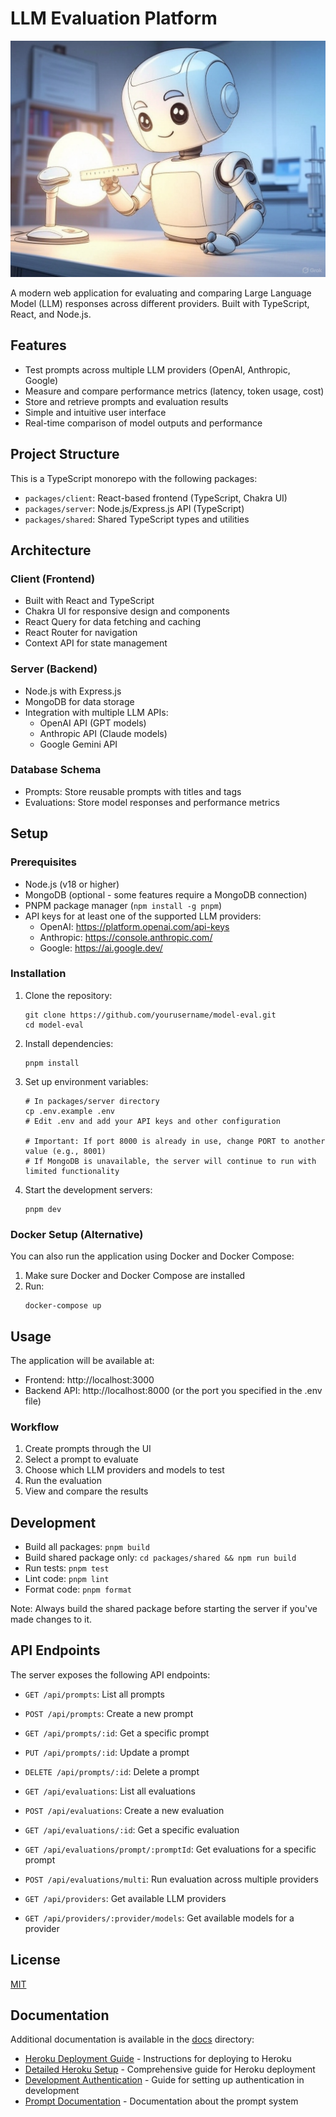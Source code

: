 # LLM Evaluation Platform

![LLM Evaluation Platform](docs/robo.jpg)

A modern web application for evaluating and comparing Large Language Model (LLM) responses across different providers. Built with TypeScript, React, and Node.js.

## Features

- Test prompts across multiple LLM providers (OpenAI, Anthropic, Google)
- Measure and compare performance metrics (latency, token usage, cost)
- Store and retrieve prompts and evaluation results
- Simple and intuitive user interface
- Real-time comparison of model outputs and performance

## Project Structure

This is a TypeScript monorepo with the following packages:

- `packages/client`: React-based frontend (TypeScript, Chakra UI)
- `packages/server`: Node.js/Express.js API (TypeScript)
- `packages/shared`: Shared TypeScript types and utilities

## Architecture

### Client (Frontend)
- Built with React and TypeScript
- Chakra UI for responsive design and components
- React Query for data fetching and caching
- React Router for navigation
- Context API for state management

### Server (Backend)
- Node.js with Express.js 
- MongoDB for data storage
- Integration with multiple LLM APIs:
  - OpenAI API (GPT models)
  - Anthropic API (Claude models)
  - Google Gemini API

### Database Schema
- Prompts: Store reusable prompts with titles and tags
- Evaluations: Store model responses and performance metrics

## Setup

### Prerequisites

- Node.js (v18 or higher)
- MongoDB (optional - some features require a MongoDB connection)
- PNPM package manager (`npm install -g pnpm`)
- API keys for at least one of the supported LLM providers:
  - OpenAI: https://platform.openai.com/api-keys
  - Anthropic: https://console.anthropic.com/
  - Google: https://ai.google.dev/

### Installation

1. Clone the repository:
   ```
   git clone https://github.com/yourusername/model-eval.git
   cd model-eval
   ```

2. Install dependencies:
   ```
   pnpm install
   ```

3. Set up environment variables:
   ```
   # In packages/server directory
   cp .env.example .env
   # Edit .env and add your API keys and other configuration
   
   # Important: If port 8000 is already in use, change PORT to another value (e.g., 8001)
   # If MongoDB is unavailable, the server will continue to run with limited functionality
   ```

4. Start the development servers:
   ```
   pnpm dev
   ```

### Docker Setup (Alternative)

You can also run the application using Docker and Docker Compose:

1. Make sure Docker and Docker Compose are installed
2. Run:
   ```
   docker-compose up
   ```

## Usage

The application will be available at:
- Frontend: http://localhost:3000
- Backend API: http://localhost:8000 (or the port you specified in the .env file)

### Workflow

1. Create prompts through the UI
2. Select a prompt to evaluate
3. Choose which LLM providers and models to test
4. Run the evaluation
5. View and compare the results

## Development

- Build all packages: `pnpm build`
- Build shared package only: `cd packages/shared && npm run build`
- Run tests: `pnpm test`
- Lint code: `pnpm lint`
- Format code: `pnpm format`

Note: Always build the shared package before starting the server if you've made changes to it.

## API Endpoints

The server exposes the following API endpoints:

- `GET /api/prompts`: List all prompts
- `POST /api/prompts`: Create a new prompt
- `GET /api/prompts/:id`: Get a specific prompt
- `PUT /api/prompts/:id`: Update a prompt
- `DELETE /api/prompts/:id`: Delete a prompt

- `GET /api/evaluations`: List all evaluations
- `POST /api/evaluations`: Create a new evaluation
- `GET /api/evaluations/:id`: Get a specific evaluation
- `GET /api/evaluations/prompt/:promptId`: Get evaluations for a specific prompt
- `POST /api/evaluations/multi`: Run evaluation across multiple providers

- `GET /api/providers`: Get available LLM providers
- `GET /api/providers/:provider/models`: Get available models for a provider

## License

[MIT](LICENSE)

## Documentation

Additional documentation is available in the [docs](docs) directory:

- [Heroku Deployment Guide](docs/README-HEROKU.md) - Instructions for deploying to Heroku
- [Detailed Heroku Setup](docs/HEROKU_DEPLOYMENT.md) - Comprehensive guide for Heroku deployment
- [Development Authentication](docs/DEV_AUTH_README.md) - Guide for setting up authentication in development
- [Prompt Documentation](docs/PROMPT.md) - Documentation about the prompt system
